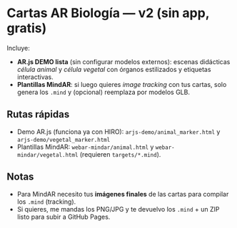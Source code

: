 # Cartas AR Biología — v2 (sin app, gratis)

Incluye:
- **AR.js DEMO lista** (sin configurar modelos externos): escenas didácticas *célula animal* y *célula vegetal* con órganos estilizados y etiquetas interactivas.
- **Plantillas MindAR**: si luego quieres *image tracking* con tus cartas, solo genera los `.mind` y (opcional) reemplaza por modelos GLB.

## Rutas rápidas
- Demo AR.js (funciona ya con HIRO): `arjs-demo/animal_marker.html` y `arjs-demo/vegetal_marker.html`
- Plantillas MindAR: `webar-mindar/animal.html` y `webar-mindar/vegetal.html` (requieren `targets/*.mind`).

## Notas
- Para MindAR necesito tus **imágenes finales** de las cartas para compilar los `.mind` (tracking).
- Si quieres, me mandas los PNG/JPG y te devuelvo los `.mind` + un ZIP listo para subir a GitHub Pages.
